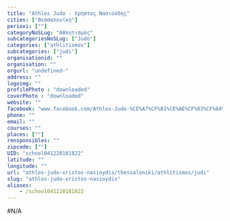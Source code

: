 ```yaml
---
title: "Athlos Judo - Χρήστος Νασιούδης"
cities: ["Θεσσαλονίκη"]
perioxi: [""]
categoryNoSLug: "Αθλητισμός"
subcategoriesNoSLug: ["Judo"]
categories: ["athlitismos"]
subcategories: ["judi"]
organisationid: ""
organisation: ""
orgurl: "undefined-"
address: ""
logoimg: ""
profilePhoto : "downloaded"
coverPhoto : "downloaded"
website: ""
facebook: "www.facebook.com/Athlos-Judo-%CE%A7%CF%81%CE%AE%CF%83%CF%84%CE%BF%CF%82-%CE%9D%CE%B1%CF%83%CE%B9%CE%BF%CF%8D%CE%B4%CE%B7%CF%82-221245454921401/"
phone: ""
email: ""
courses: ""
places: [""]
rensponsibles: ""
zipcode: [""]
UID: "school041220181822"
latitude: ""
longitude: ""
url: "athlos-judo-xristos-nasioydis/thessaloniki/athlitismos/judi"
slug: "athlos-judo-xristos-nasioydis"
aliases:
    - /school041220181822
---
```





#N/A